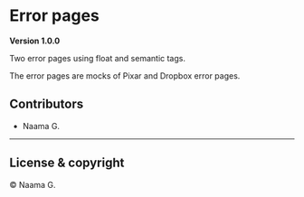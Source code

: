 # Error pages

**Version 1.0.0**

Two error pages using float and semantic tags. 

The error pages are mocks of Pixar and Dropbox error pages.



## Contributors

- Naama G.

---

## License & copyright

&copy; Naama G.
